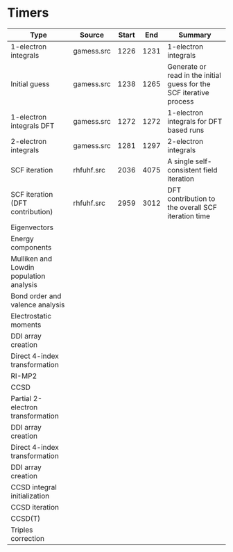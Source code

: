 # Timers

|Type|Source|Start|End|Summary|
|----|------|-----|---|-------|
|1-electron integrals|gamess.src|1226|1231|1-electron integrals
|Initial guess	|gamess.src|1238|1265|Generate or read in the initial guess for the SCF iterative process|
|1-electron integrals DFT|gamess.src|1272|1272|1-electron integrals for DFT based runs|
|2-electron integrals|gamess.src|1281|1297|2-electron integrals|
|SCF iteration|rhfuhf.src|2036|4075|A single self-consistent field iteration|
|SCF iteration (DFT contribution)|rhfuhf.src|2959|3012|DFT contribution to the overall SCF iteration time|
|Eigenvectors||||
|Energy components||||
|Mulliken and Lowdin population analysis||||
|Bond order and valence analysis||||
|Electrostatic moments||||
|DDI array creation||||
|Direct 4-index transformation||||
|RI-MP2||||
|CCSD||||
|Partial 2-electron transformation||||
|DDI array creation||||
|Direct 4-index transformation||||
|DDI array creation||||
|CCSD integral initialization||||
|CCSD iteration||||
|CCSD(T)||||
|Triples correction||||